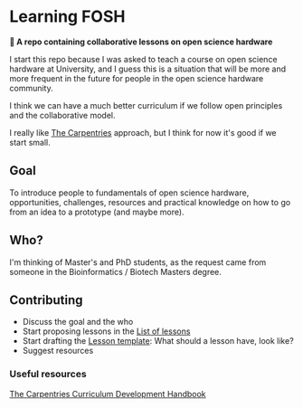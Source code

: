 # Learning FOSH

**:wrench: A repo containing collaborative lessons on open science hardware**

I start this repo because I was asked to teach a course on open science hardware at University, and I guess this is a situation that will be more and more frequent in the future for people in the open science hardware community.

I think we can have a much better curriculum if we follow open principles and the collaborative model.

I really like [The Carpentries](https://github.com/carpentries/) approach, but I think for now it's good if we start small.

## Goal
To introduce people to fundamentals of open science hardware, opportunities, challenges, resources and practical knowledge on how to go from an idea to a prototype (and maybe more).

## Who?
I'm thinking of Master's and PhD students, as the request came from someone in the Bioinformatics / Biotech Masters degree.

## Contributing
- Discuss the goal and the who
- Start proposing lessons in the [List of lessons](/lessons.md)
- Start drafting the [Lesson template](/template.md): What should a lesson have, look like?
- Suggest resources

### Useful resources

[The Carpentries Curriculum Development Handbook](https://carpentries.github.io/curriculum-development/)
